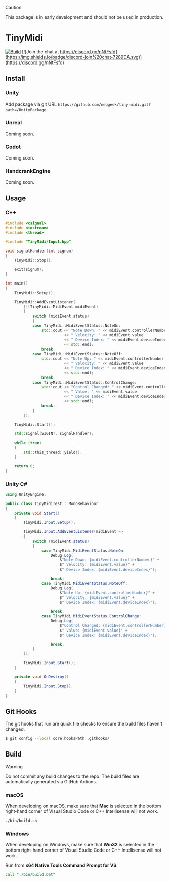 > [!CAUTION]
> This package is in early development and should not be used in production.

# TinyMidi

[![Build](https://github.com/neogeek/tiny-midi/actions/workflows/build.workflow.yml/badge.svg)](https://github.com/neogeek/tiny-midi/actions/workflows/build.workflow.yml)
[![Join the chat at https://discord.gg/nNtFsfd](https://img.shields.io/badge/discord-join%20chat-7289DA.svg)](https://discord.gg/nNtFsfd)

## Install

### Unity

Add package via git URL `https://github.com/neogeek/tiny-midi.git?path=/UnityPackage`.

### Unreal

Coming soon.

### Godot

Coming soon.

### HandcrankEngine

Coming soon.

## Usage

### C++

```cpp
#include <csignal>
#include <iostream>
#include <thread>

#include "TinyMidi/Input.hpp"

void signalHandler(int signum)
{
    TinyMidi::Stop();

    exit(signum);
}

int main()
{
    TinyMidi::Setup();

    TinyMidi::AddEventListener(
        [](TinyMidi::MidiEvent midiEvent)
        {
            switch (midiEvent.status)
            {
            case TinyMidi::MidiEventStatus::NoteOn:
                std::cout << "Note Down: " << midiEvent.controllerNumber
                          << " Velocity: " << midiEvent.value
                          << " Device Index: " << midiEvent.deviceIndex
                          << std::endl;
                break;
            case TinyMidi::MidiEventStatus::NoteOff:
                std::cout << "Note Up: " << midiEvent.controllerNumber
                          << " Velocity: " << midiEvent.value
                          << " Device Index: " << midiEvent.deviceIndex
                          << std::endl;
                break;
            case TinyMidi::MidiEventStatus::ControlChange:
                std::cout << "Control Changed: " << midiEvent.controllerNumber
                          << " Value: " << midiEvent.value
                          << " Device Index: " << midiEvent.deviceIndex
                          << std::endl;
                break;
            }
        });

    TinyMidi::Start();

    std::signal(SIGINT, signalHandler);

    while (true)
    {
        std::this_thread::yield();
    }

    return 0;
}
```

### Unity C#

```csharp
using UnityEngine;

public class TinyMidiTest : MonoBehaviour
{
    private void Start()
    {
        TinyMidi.Input.Setup();

        TinyMidi.Input.AddEventListener(midiEvent =>
        {
            switch (midiEvent.status)
            {
                case TinyMidi.MidiEventStatus.NoteOn:
                    Debug.Log(
                        $"Note Down: {midiEvent.controllerNumber}" +
                        $" Velocity: {midiEvent.value}" +
                        $" Device Index: {midiEvent.deviceIndex}");

                    break;
                case TinyMidi.MidiEventStatus.NoteOff:
                    Debug.Log(
                        $"Note Up: {midiEvent.controllerNumber}" +
                        $" Velocity: {midiEvent.value}" +
                        $" Device Index: {midiEvent.deviceIndex}");

                    break;
                case TinyMidi.MidiEventStatus.ControlChange:
                    Debug.Log(
                        $"Control Changed: {midiEvent.controllerNumber}" +
                        $" Value: {midiEvent.value}" +
                        $" Device Index: {midiEvent.deviceIndex}");

                    break;
            }
        });

        TinyMidi.Input.Start();
    }

    private void OnDestroy()
    {
        TinyMidi.Input.Stop();
    }
}
```

## Git Hooks

The git hooks that run are quick file checks to ensure the build files haven't changed.

```bash
$ git config --local core.hooksPath .githooks/
```

## Build

> [!WARNING]
> Do not commit any build changes to the repo. The build files are automatically generated via GitHub Actions.

### macOS

When developing on macOS, make sure that **Mac** is selected in the bottom right-hand corner of Visual Studio Code or C++ Intellisense will not work.

```bash
./bin/build.sh
```

### Windows

When developing on Windows, make sure that **Win32** is selected in the bottom right-hand corner of Visual Studio Code or C++ Intellisense will not work.

Run from **x64 Native Tools Command Prompt for VS**:

```cmd
call "./bin/build.bat"
```
